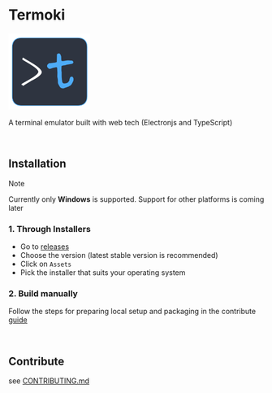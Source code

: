 # Termoki  

<img alt="logo" height=150 src="media/logo.png" >

A terminal emulator built with web tech (Electronjs and TypeScript)  

<br>

## Installation

  > [!NOTE]
  > Currently only **Windows** is supported. Support for other platforms is coming later

  ### 1. Through Installers
  - Go to [releases](https://github.com/jjeem/termoki/releases)
  - Choose the version (latest stable version is recommended)
  - Click on `Assets`
  - Pick the installer that suits your operating system

  ### 2. Build manually
  Follow the steps for preparing local setup and packaging in the contribute [guide](./CONTRIBUTING.md)

<br>

## Contribute

see [CONTRIBUTING.md](./CONTRIBUTING.md)

